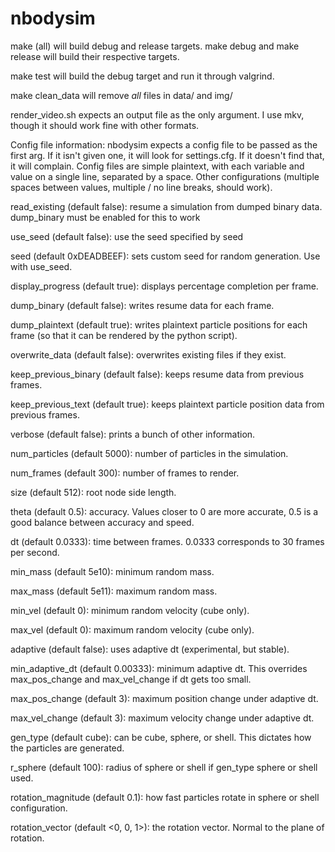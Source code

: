 nbodysim
========

make (all) will build debug and release targets. make debug and make release will build their respective targets.

make test will build the debug target and run it through valgrind.

make clean_data will remove *all* files in data/ and img/

render_video.sh expects an output file as the only argument. I use mkv, though it should work fine with other formats.

Config file information:
  nbodysim expects a config file to be passed as the first arg. If it isn't given one, it will look for settings.cfg. If it doesn't find that, it will complain.
  Config files are simple plaintext, with each variable and value on a single line, separated by a space. Other configurations (multiple spaces between values, multiple / no line breaks, should work).

  read_existing (default false): resume a simulation from dumped binary data. dump_binary must be enabled for this to work
  
  use_seed (default false): use the seed specified by seed
  
  seed (default 0xDEADBEEF): sets custom seed for random generation. Use with use_seed.
  
  display_progress (default true): displays percentage completion per frame.
  
  dump_binary (default false): writes resume data for each frame.
  
  dump_plaintext (default true): writes plaintext particle positions for each frame (so that it can be rendered by the python script).
  
  overwrite_data (default false): overwrites existing files if they exist.
  
  keep_previous_binary (default false): keeps resume data from previous frames.
  
  keep_previous_text (default true): keeps plaintext particle position data from previous frames.
  
  verbose (default false): prints a bunch of other information.
  
  num_particles (default 5000): number of particles in the simulation.
  
  num_frames (default 300): number of frames to render.
  
  size (default 512): root node side length.
  
  theta (default 0.5): accuracy. Values closer to 0 are more accurate, 0.5 is a good balance between accuracy and speed.
  
  dt (default 0.0333): time between frames. 0.0333 corresponds to 30 frames per second.
  
  min_mass (default 5e10): minimum random mass.
  
  max_mass (default 5e11): maximum random mass.
  
  min_vel (default 0): minimum random velocity (cube only).
  
  max_vel (default 0): maximum random velocity (cube only).
  
  adaptive (default false): uses adaptive dt (experimental, but stable).
  
  min_adaptive_dt (default 0.00333): minimum adaptive dt. This overrides max_pos_change and max_vel_change if dt gets too small.
  
  max_pos_change (default 3): maximum position change under adaptive dt.
  
  max_vel_change (default 3): maximum velocity change under adaptive dt.
  
  gen_type (default cube): can be cube, sphere, or shell. This dictates how the particles are generated.
  
  r_sphere (default 100): radius of sphere or shell if gen_type sphere or shell used.
  
  rotation_magnitude (default 0.1): how fast particles rotate in sphere or shell configuration.
  
  rotation_vector (default <0, 0, 1>): the rotation vector. Normal to the plane of rotation.  
